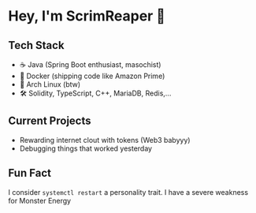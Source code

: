 # Hey, I'm ScrimReaper 👋

## Tech Stack
- ☕ Java (Spring Boot enthusiast, masochist)
- 🐳 Docker (shipping code like Amazon Prime)
- 🐧 Arch Linux (btw)
- 🛠️ Solidity, TypeScript, C++, MariaDB, Redis,...

## Current Projects
- Rewarding internet clout with tokens (Web3 babyyy)  
- Debugging things that worked yesterday

## Fun Fact
I consider `systemctl restart` a personality trait.
I have a severe weakness for Monster Energy
